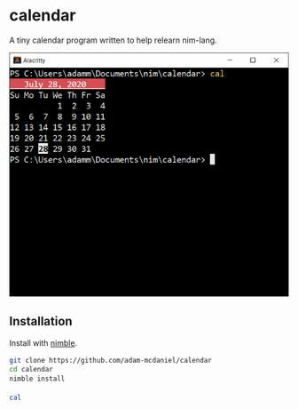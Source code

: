 # calendar

A tiny calendar program written to help relearn nim-lang.

![Screenshot](assets/screenshot.png)

## Installation

Install with [nimble](https://github.com/nim-lang/nimble).
```bash
git clone https://github.com/adam-mcdaniel/calendar
cd calendar
nimble install

cal
```